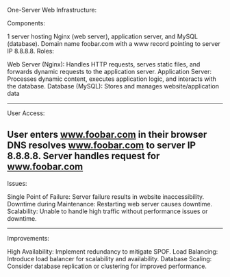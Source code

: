 One-Server Web Infrastructure:

Components:

1 server hosting Nginx (web server), application server, and MySQL (database).
Domain name foobar.com with a www record pointing to server IP 8.8.8.8.
Roles:

Web Server (Nginx): Handles HTTP requests, serves static files, and forwards dynamic requests to the application server.
Application Server: Processes dynamic content, executes application logic, and interacts with the database.
Database (MySQL): Stores and manages website/application data

-------------------------------------------------------
User Access:

User enters www.foobar.com in their browser
DNS resolves www.foobar.com to server IP 8.8.8.8.
Server handles request for www.foobar.com
-------------------------------------------------------
Issues:

Single Point of Failure: Server failure results in website inaccessibility.
Downtime during Maintenance: Restarting web server causes downtime.
Scalability: Unable to handle high traffic without performance issues or downtime.

------------------------------------------------------------

Improvements:

High Availability: Implement redundancy to mitigate SPOF.
Load Balancing: Introduce load balancer for scalability and availability.
Database Scaling: Consider database replication or clustering for improved performance.
